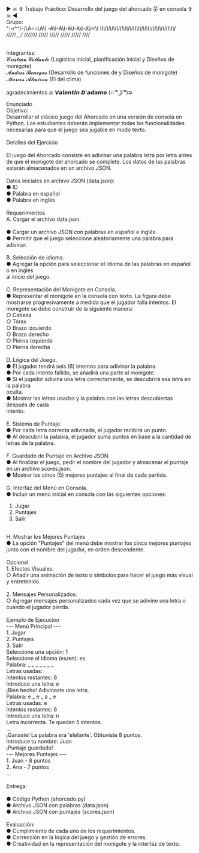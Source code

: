 ▶ ☠ ✞ Trabajo Práctico: Desarrollo del juego del ahorcado 웃 en consola ✞ ☠ ◀</br>
Grupo: </br>
^:-/^^/-/\A==\A\I
\-A\I\-A\I\-A\I\-A\I\-A\I\<\I
_\I\I\I\I\I\I\I\I\I\I\I\I\I\I\I\I\I\I\I\I\I\I\I\
/////__/ /////_// ///// ///// ///// ///// ////
  
 </br>
 Integrantes: </br>
 𝓒𝓻𝓲𝓼𝓽𝓲𝓪𝓷 𝓒𝓸𝓵𝓵𝓪𝓷𝓽𝓮 (Logistica inicial, planificación inicial y Diseños de monigote)</br>
 𝓐𝓷𝓭𝓻𝓮𝓼 𝓑𝓮𝓷𝓮𝓰𝓪𝓼 (Desarrollo de funciones de y Diseños de monigote)</br>
 𝓜𝓪𝓻𝓬𝓸𝓼 𝓐𝓵𝓶𝓲𝓻𝓸𝓷 (El del clima)</br>
</br>
 agradecimientos a: 𝙑𝙖𝙡𝙚𝙣𝙩𝙞𝙣 𝘿'𝙖𝙙𝙖𝙢𝙤 (∩ ͡° ͜ʖ ͡°)⊃

Enunciado</br>
Objetivo:</br>
Desarrollar el clásico juego del Ahorcado en una versión de consola en Python. Los
estudiantes deberán implementar todas las funcionalidades necesarias para que el juego
sea jugable en modo texto.</br>
</br>
Detalles del Ejercicio</br>
</br>
El juego del Ahorcado consiste en adivinar una palabra letra por letra antes de que el
monigote del ahorcado se complete. Los datos de las palabras estarán almacenados en un
archivo JSON.</br>
</br>
Datos iniciales en archivo JSON (data.json):</br>
● ID </br>
● Palabra en español </br>
● Palabra en inglés </br>
</br>
Requerimientos</br> 
A. Cargar el archivo data.json.</br>
</br>
● Cargar un archivo JSON con palabras en español e inglés.</br>
● Permitir que el juego seleccione aleatoriamente una palabra para adivinar.</br>
</br>
B. Selección de idioma.</br>
● Agregar la opción para seleccionar el idioma de las palabras en español o en inglés</br>
al inicio del juego.</br>
</br>
C. Representación del Monigote en Consola.</br>
● Representar el monigote en la consola con texto. La figura debe mostrarse
progresivamente a medida que el jugador falla intentos. El monigote se debe
construir de la siguiente manera:</br>
○ Cabeza</br>
○ Tórax</br>
○ Brazo izquierdo</br>
○ Brazo derecho</br>
○ Pierna izquierda</br>
○ Pierna derecha</br>
</br>
D. Lógica del Juego.</br>
● El jugador tendrá seis (6) intentos para adivinar la palabra.</br>
● Por cada intento fallido, se añadirá una parte al monigote.</br>
● Si el jugador adivina una letra correctamente, se descubrirá esa letra en la palabra</br>
oculta.</br>
● Mostrar las letras usadas y la palabra con las letras descubiertas después de cada</br>
intento.</br>
</br>
E. Sistema de Puntaje.</br>
● Por cada letra correcta adivinada, el jugador recibirá un punto.</br>
● Al descubrir la palabra, el jugador suma puntos en base a la cantidad de letras de la
palabra.</br>
</br>
F. Guardado de Puntaje en Archivo JSON.</br>
● Al finalizar el juego, pedir el nombre del jugador y almacenar el puntaje en un archivo
scores.json.</br>
● Mostrar los cinco (5) mejores puntajes al final de cada partida.</br>
</br>
G. Interfaz del Menú en Consola.</br>
● Incluir un menú inicial en consola con las siguientes opciones:</br>
1. Jugar</br>
2. Puntajes</br>
3. Salir</br>
</br>
H. Mostrar los Mejores Puntajes</br>
● La opción "Puntajes" del menú debe mostrar los cinco mejores puntajes junto con el
nombre del jugador, en orden descendente.</br>
</br>
Opcional</br>
1. Efectos Visuales:</br>
○ Añadir una animación de texto o símbolos para hacer el juego más visual y
entretenido.</br>
</br>
2. Mensajes Personalizados:</br>
○ Agregar mensajes personalizados cada vez que se adivine una letra o
cuando el jugador pierda.</br>
</br>
Ejemplo de Ejecución</br>
--- Menú Principal ---</br>
1. Jugar</br>
2. Puntajes</br>
3. Salir</br>
Seleccione una opción: 1</br>
Seleccione el idioma (es/en): es</br>
Palabra: _ _ _ _ _ _ _</br>
Letras usadas:</br>
Intentos restantes: 6</br>
Introduce una letra: e</br>
¡Bien hecho! Adivinaste una letra.</br>
Palabra: e _ e _ a _ e</br>
Letras usadas: e</br>
Intentos restantes: 6</br>
Introduce una letra: n</br>
Letra incorrecta. Te quedan 5 intentos.</br>
...</br>
¡Ganaste! La palabra era 'elefante'. Obtuviste 8 puntos.</br>
Introduce tu nombre: Juan</br>
¡Puntaje guardado!</br>
--- Mejores Puntajes ---</br>
1. Juan - 8 puntos</br>
2. Ana - 7 puntos</br>
...</br>
</br>
Entrega:</br>
</br>
● Código Python (ahorcado.py)</br>
● Archivo JSON con palabras (data.json)</br>
● Archivo JSON con puntajes (scores.json)</br>
</br>
Evaluación:</br>
● Cumplimiento de cada uno de los requerimientos.</br>
● Corrección en la lógica del juego y gestión de errores.</br>
● Creatividad en la representación del monigote y la interfaz de
texto.</br>